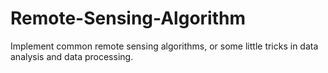 # Remote-Sensing-Algorithm
Implement common remote sensing algorithms, or some little tricks in data analysis and data processing.
